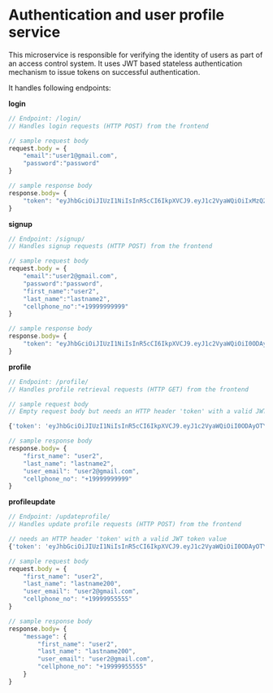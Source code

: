 # Authentication and user profile service

This microservice is responsible for verifying the identity of users as part of an access control system. It uses JWT based stateless authentication mechanism to issue tokens on successful authentication. 

It handles following endpoints:

**login**
```javascript
// Endpoint: /login/
// Handles login requests (HTTP POST) from the frontend

// sample request body
request.body = {
    "email":"user1@gmail.com",
    "password":"password"
}

// sample response body
response.body= {
    "token": "eyJhbGciOiJIUzI1NiIsInR5cCI6IkpXVCJ9.eyJ1c2VyaWQiOiIxMzQ2NjUxNjQ1MTQwIiwiaWF0IjoxNjY2MjM3NTI5LCJleHAiOjE2NjYyNDExMjl9.2sfbpuKls_-HGiXj3n9Td6VIY9VkvIIkF4-sYpMcbsc"
}
```

**signup**
```javascript
// Endpoint: /signup/
// Handles signup requests (HTTP POST) from the frontend

// sample request body
request.body = {
    "email":"user2@gmail.com",
    "password":"password",
    "first_name":"user2",
    "last_name":"lastname2",
    "cellphone_no":"+19999999999"
}

// sample response body
response.body= {
    "token": "eyJhbGciOiJIUzI1NiIsInR5cCI6IkpXVCJ9.eyJ1c2VyaWQiOiI0ODAyOTY2MzU4MTkiLCJpYXQiOjE2NjYyMzg1NTYsImV4cCI6MTY2NjI0MjE1Nn0.2jJz0hYIMHUEvSUXhGZrNiQ_-mqfb5GZo72VWdcKakk"
}
```

**profile**
```javascript
// Endpoint: /profile/
// Handles profile retrieval requests (HTTP GET) from the frontend

// sample request body
// Empty request body but needs an HTTP header 'token' with a valid JWT token value

{'token': 'eyJhbGciOiJIUzI1NiIsInR5cCI6IkpXVCJ9.eyJ1c2VyaWQiOiI0ODAyOTY2MzU4MTkiLCJpYXQiOjE2NjYyMzg1NTYsImV4cCI6MTY2NjI0MjE1Nn0.2jJz0hYIMHUEvSUXhGZrNiQ_-mqfb5GZo72VWdcKakk'}

// sample response body
response.body= {
    "first_name": "user2",
    "last_name": "lastname2",
    "user_email": "user2@gmail.com",
    "cellphone_no": "+19999999999"
}
```

**profileupdate**
```javascript
// Endpoint: /updateprofile/
// Handles update profile requests (HTTP POST) from the frontend

// needs an HTTP header 'token' with a valid JWT token value
{'token': 'eyJhbGciOiJIUzI1NiIsInR5cCI6IkpXVCJ9.eyJ1c2VyaWQiOiI0ODAyOTY2MzU4MTkiLCJpYXQiOjE2NjYyMzg1NTYsImV4cCI6MTY2NjI0MjE1Nn0.2jJz0hYIMHUEvSUXhGZrNiQ_-mqfb5GZo72VWdcKakk'}

// sample request body
request.body = {
    "first_name": "user2",
    "last_name": "lastname200",
    "user_email": "user2@gmail.com",
    "cellphone_no": "+19999955555"
}

// sample response body
response.body= {
    "message": {
        "first_name": "user2",
        "last_name": "lastname200",
        "user_email": "user2@gmail.com",
        "cellphone_no": "+19999955555"
    }
}
```
